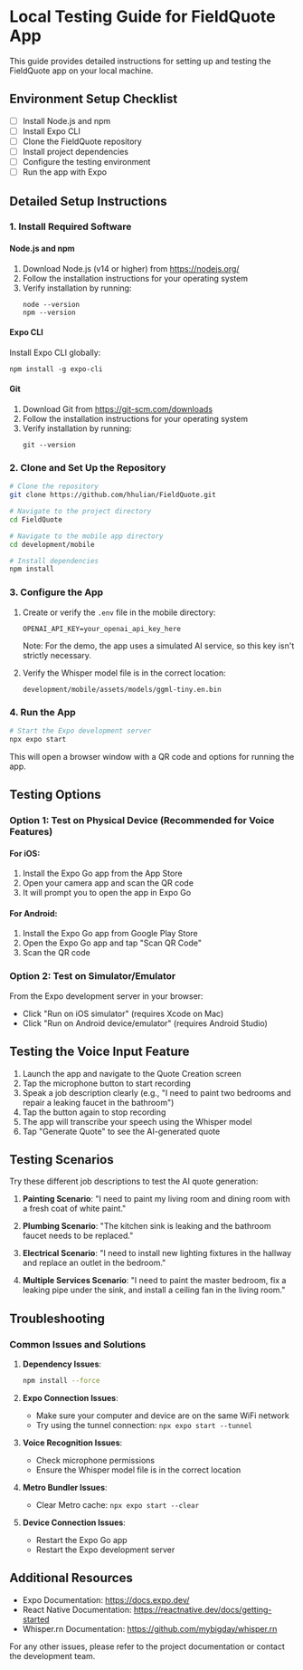 # Local Testing Guide for FieldQuote App

This guide provides detailed instructions for setting up and testing the FieldQuote app on your local machine.

## Environment Setup Checklist

- [ ] Install Node.js and npm
- [ ] Install Expo CLI
- [ ] Clone the FieldQuote repository
- [ ] Install project dependencies
- [ ] Configure the testing environment
- [ ] Run the app with Expo

## Detailed Setup Instructions

### 1. Install Required Software

#### Node.js and npm
1. Download Node.js (v14 or higher) from https://nodejs.org/
2. Follow the installation instructions for your operating system
3. Verify installation by running:
   ```
   node --version
   npm --version
   ```

#### Expo CLI
Install Expo CLI globally:
```
npm install -g expo-cli
```

#### Git
1. Download Git from https://git-scm.com/downloads
2. Follow the installation instructions for your operating system
3. Verify installation by running:
   ```
   git --version
   ```

### 2. Clone and Set Up the Repository

```bash
# Clone the repository
git clone https://github.com/hhulian/FieldQuote.git

# Navigate to the project directory
cd FieldQuote

# Navigate to the mobile app directory
cd development/mobile

# Install dependencies
npm install
```

### 3. Configure the App

1. Create or verify the `.env` file in the mobile directory:
   ```
   OPENAI_API_KEY=your_openai_api_key_here
   ```
   Note: For the demo, the app uses a simulated AI service, so this key isn't strictly necessary.

2. Verify the Whisper model file is in the correct location:
   ```
   development/mobile/assets/models/ggml-tiny.en.bin
   ```

### 4. Run the App

```bash
# Start the Expo development server
npx expo start
```

This will open a browser window with a QR code and options for running the app.

## Testing Options

### Option 1: Test on Physical Device (Recommended for Voice Features)

#### For iOS:
1. Install the Expo Go app from the App Store
2. Open your camera app and scan the QR code
3. It will prompt you to open the app in Expo Go

#### For Android:
1. Install the Expo Go app from Google Play Store
2. Open the Expo Go app and tap "Scan QR Code"
3. Scan the QR code

### Option 2: Test on Simulator/Emulator

From the Expo development server in your browser:
- Click "Run on iOS simulator" (requires Xcode on Mac)
- Click "Run on Android device/emulator" (requires Android Studio)

## Testing the Voice Input Feature

1. Launch the app and navigate to the Quote Creation screen
2. Tap the microphone button to start recording
3. Speak a job description clearly (e.g., "I need to paint two bedrooms and repair a leaking faucet in the bathroom")
4. Tap the button again to stop recording
5. The app will transcribe your speech using the Whisper model
6. Tap "Generate Quote" to see the AI-generated quote

## Testing Scenarios

Try these different job descriptions to test the AI quote generation:

1. **Painting Scenario**:
   "I need to paint my living room and dining room with a fresh coat of white paint."

2. **Plumbing Scenario**:
   "The kitchen sink is leaking and the bathroom faucet needs to be replaced."

3. **Electrical Scenario**:
   "I need to install new lighting fixtures in the hallway and replace an outlet in the bedroom."

4. **Multiple Services Scenario**:
   "I need to paint the master bedroom, fix a leaking pipe under the sink, and install a ceiling fan in the living room."

## Troubleshooting

### Common Issues and Solutions

1. **Dependency Issues**:
   ```bash
   npm install --force
   ```

2. **Expo Connection Issues**:
   - Make sure your computer and device are on the same WiFi network
   - Try using the tunnel connection: `npx expo start --tunnel`

3. **Voice Recognition Issues**:
   - Check microphone permissions
   - Ensure the Whisper model file is in the correct location

4. **Metro Bundler Issues**:
   - Clear Metro cache: `npx expo start --clear`

5. **Device Connection Issues**:
   - Restart the Expo Go app
   - Restart the Expo development server

## Additional Resources

- Expo Documentation: https://docs.expo.dev/
- React Native Documentation: https://reactnative.dev/docs/getting-started
- Whisper.rn Documentation: https://github.com/mybigday/whisper.rn

For any other issues, please refer to the project documentation or contact the development team.
